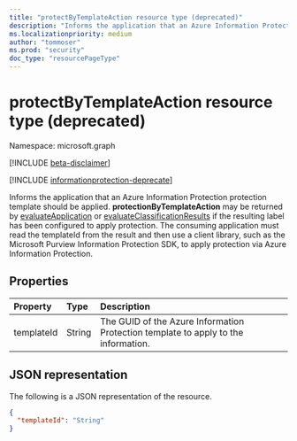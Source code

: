 ```yaml
---
title: "protectByTemplateAction resource type (deprecated)"
description: "Informs the application that an Azure Information Protection protection template should be applied. Deprecated."
ms.localizationpriority: medium
author: "tommoser"
ms.prod: "security"
doc_type: "resourcePageType"
---
```


# protectByTemplateAction resource type (deprecated)

Namespace: microsoft.graph

[!INCLUDE [beta-disclaimer](../../includes/beta-disclaimer.md)]

[!INCLUDE [informationprotection-deprecate](../../includes/informationprotection-deprecate.md)]

Informs the application that an Azure Information Protection protection template should be applied. **protectionByTemplateAction** may be returned by [evaluateApplication](../api/informationprotectionlabel-evaluateapplication.md) or [evaluateClassificationResults](../api/informationprotectionlabel-evaluateclassificationresults.md) if the resulting label has been configured to apply protection. The consuming application must read the templateId from the result and then use a client library, such as the Microsoft Purview Information Protection SDK, to apply protection via Azure Information Protection.

## Properties

| Property   | Type   | Description                                                                        |
| :--------- | :----- | :--------------------------------------------------------------------------------- |
| templateId | String | The GUID of the Azure Information Protection template to apply to the information. |

## JSON representation

The following is a JSON representation of the resource.

<!-- {
  "blockType": "resource",
  "optionalProperties": [

  ],
  "@odata.type": "microsoft.graph.protectByTemplateAction",
  "baseType": "microsoft.graph.informationProtectionAction"
}-->

```json
{
  "templateId": "String"
}
```

<!-- uuid: 16cd6b66-4b1a-43a1-adaf-3a886856ed98
2019-02-04 14:57:30 UTC -->
<!-- {
  "type": "#page.annotation",
  "description": "protectByTemplateAction resource",
  "keywords": "",
  "section": "documentation",
  "tocPath": ""
}-->

